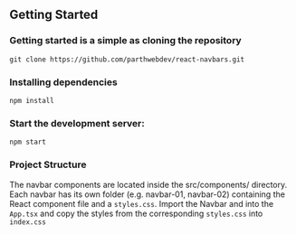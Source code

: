 ## Getting Started

### Getting started is a simple as cloning the repository

```
git clone https://github.com/parthwebdev/react-navbars.git
```

### Installing dependencies

```
npm install
```

### Start the development server:

```
npm start
```

### Project Structure

The navbar components are located inside the src/components/ directory. Each navbar has its own folder (e.g. navbar-01, navbar-02) containing the React component file and a `styles.css`. Import the Navbar and into the `App.tsx` and copy the styles from the corresponding `styles.css` into `index.css`
